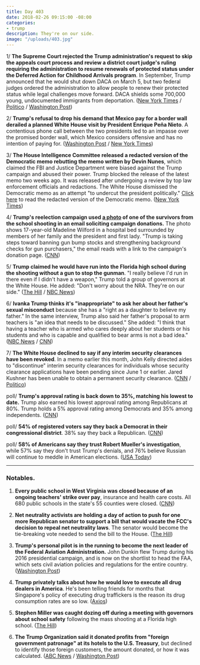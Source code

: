 ```yaml
---
title: Day 403
date: 2018-02-26 09:15:00 -08:00
categories:
- trump
description: They're on our side.
image: "/uploads/403.jpg"
---
```


1/ **The Supreme Court rejected the Trump administration's request to skip the appeals court process and review a district court judge's ruling requiring the administration to resume renewals of protected status under the Deferred Action for Childhood Arrivals program**. In September, Trump announced that he would shut down DACA on March 5, but two federal judges ordered the administration to allow people to renew their protected status while legal challenges move forward. DACA shields some 700,000 young, undocumented immigrants from deportation. ([New York Times](https://www.nytimes.com/2018/02/26/us/politics/supreme-court-trump-daca-dreamers.html) / [Politico](https://www.politico.com/story/2018/02/26/supreme-court-rejects-trump-request-to-weigh-in-quickly-on-dreamers-424305) / [Washington Post](https://www.washingtonpost.com/politics/courts_law/supreme-court-declines-trump-request-to-take-up-daca-controversy-now/2018/02/26/4fb2e528-132f-11e8-9570-29c9830535e5_story.html))

2/ **Trump's refusal to drop his demand that Mexico pay for a border wall derailed a planned White House visit by President Enrique Peña Nieto**. A contentious phone call between the two presidents led to an impasse over the promised border wall, which Mexico considers offensive and has no intention of paying for. ([Washington Post](https://www.washingtonpost.com/politics/after-testy-call-with-trump-over-border-wall-mexicos-president-shelves-plan-to-visit-white-house/2018/02/24/c7ffe9e8-199e-11e8-8b08-027a6ccb38eb_story.html) / [New York Times](https://www.nytimes.com/2018/02/25/us/politics/trump-mexico-pena-nieto-visit-wall.html))

3/ **The House Intelligence Committee released a redacted version of the Democratic memo rebutting the memo written by Devin Nunes**, which claimed the FBI and Justice Department were biased against the Trump campaign and abused their power. Trump blocked the release of the latest memo two weeks ago. It was released after undergoing a review by top law enforcement officials and redactions. The White House dismissed the Democratic memo as an attempt "to undercut the president politically." [Click here](http://docs.house.gov/meetings/ig/ig00/20180205/106838/hmtg-115-ig00-20180205-sd002.pdf) to read the redacted version of the Democratic memo. ([New York Times](https://www.nytimes.com/2018/02/24/us/politics/democratic-memo-released-fbi-surveillance-carter-page.html))

4/ **Trump's reelection campaign used [a photo](https://cdn.cnn.com/cnnnext/dam/assets/180225135708-trump-pence-weekly-newsletter-photo-parkland-survivor-madeleine-wilford-exlarge-169.jpg) of one of the survivors from the school shooting in an email soliciting campaign donations.** The photo shows 17-year-old Madeline Wilford in a hospital bed surrounded by members of her family and the president and first lady. "Trump is taking steps toward banning gun bump stocks and strengthening background checks for gun purchasers," the email reads with a link to the campaign's donation page. ([CNN](https://www.cnn.com/2018/02/25/politics/trump-campaign-email-parkland-photo/index.html))

5/ **Trump claimed he would have run into the Florida high school during the shooting without a gun to stop the gunman**. "I really believe I'd run in there even if I didn't have a weapon," Trump told a group of governors at the White House. He added: "Don't worry about the NRA. They're on our side." ([The Hill](http://thehill.com/homenews/administration/375597-trump-i-would-have-run-into-school-during-shooting-even-without-a-gun) / [NBC News](https://www.nbcnews.com/politics/donald-trump/trump-says-he-would-have-run-florida-school-n851266))

6/ **Ivanka Trump thinks it's "inappropriate" to ask her about her father's sexual misconduct** because she has a "right as a daughter to believe my father." In the same interview, Trump also said her father's proposal to arm teachers is "an idea that needs to be discussed." She added: "I think that having a teacher who is armed who cares deeply about her students or his students and who is capable and qualified to bear arms is not a bad idea." ([NBC News](https://www.nbcnews.com/politics/white-house/ivanka-trump-arming-teachers-option-needs-be-discussed-n850801) / [CNN](https://www.cnn.com/2018/02/26/politics/ivanka-donald-trump-sexual-misconduct-accusers/index.html))

7/ **The White House declined to say if any interim security clearances have been revoked**. In a memo earlier this month, John Kelly directed aides to "discontinue" interim security clearances for individuals whose security clearance applications have been pending since June 1 or earlier. Jared Kushner has been unable to obtain a permanent security clearance. ([CNN](https://www.cnn.com/2018/02/26/politics/white-house-security-clearances/index.html) / [Politico](https://www.politico.com/story/2018/02/26/kelly-kushner-trump-security-clearance-424295))

poll/ **Trump's approval rating is back down to 35%, matching his lowest to date.** Trump also earned his lowest approval rating among Republicans at 80%. Trump holds a 5% approval rating among Democrats and 35% among independents. ([CNN](https://www.cnn.com/2018/02/25/politics/cnn-poll-trump-approval-matches-low/index.html))

poll/ **54% of registered voters say they back a Democrat in their congressional district**. 38% say they back a Republican. ([CNN](https://www.cnn.com/2018/02/26/politics/cnn-poll-congress-democratic-advantage-widens/index.html))

poll/ **58% of Americans say they trust Robert Mueller's investigation**, while 57% say they don't trust Trump's denials, and 76% believe Russian will continue to meddle in American elections. ([USA Today](https://www.usatoday.com/story/news/2018/02/26/russia-americans-trust-special-counsel-mueller-more-than-trump-usa-today-poll-shows/371345002/))

---

### Notables.

1. **Every public school in West Virginia was closed because of an ongoing teachers' strike over pay**, insurance and health care costs. All 680 public schools in the state's 55 counties were closed. ([CNN](https://www.cnn.com/2018/02/26/health/west-virginia-map-school-closings-trnd/index.html))

2. **Net neutrality activists are holding a day of action to push for one more Republican senator to support a bill that would vacate the FCC's decision to repeal net neutrality laws**. The senator would become the tie-breaking vote needed to send the bill to the House. ([The Hill](http://thehill.com/policy/technology/375637-groups-to-rally-for-bill-that-would-preserve-fccs-net-neutrality-rules))

3. **Trump's personal pilot is in the running to become the next leader of the Federal Aviation Administration.** John Dunkin flew Trump during his 2016 presidential campaign, and is now on the shortlist to head the FAA, which sets civil aviation policies and regulations for the entire country. ([Washington Post](https://www.washingtonpost.com/news/post-politics/wp/2018/02/25/trumps-personal-pilot-in-the-mix-to-lead-the-federal-aviation-administration/?utm_term=.3765b748adcd))

4. **Trump privately talks about how he would love to execute all drug dealers in America**. He's been telling friends for months that Singapore's policy of executing drug traffickers is the reason its drug consumption rates are so low. ([Axios](https://www.axios.com/exclusive-trump-privately-talks-up-executing-all-big-drug-dealers-1519595170-402cc386-8729-4684-a7ef-a5bf31876afa.html))

5. **Stephen Miller was caught dozing off during a meeting with governors about school safety** following the mass shooting at a Florida high school. ([The Hill](http://thehill.com/homenews/administration/375651-photographer-appears-to-catch-stephen-miller-sleeping-during-white))

6. **The Trump Organization said it donated profits from "foreign government patronage" at its hotels to the U.S. Treasury**, but declined to identify those foreign customers, the amount donated, or how it was calculated. ([ABC News](http://abcnews.go.com/Politics/wireStory/trump-org-donated-foreign-profits-treasury-53367141) / [Washington Post](https://www.washingtonpost.com/politics/trump-organization-says-it-has-donated-foreign-profits-to-us-treasury-but-declines-to-share-details/2018/02/26/747522e0-1b22-11e8-ae5a-16e60e4605f3_story.html?utm_term=.172f167473c2))